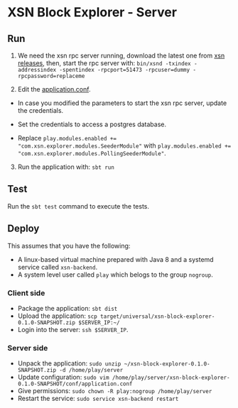# XSN Block Explorer - Server

## Run
1. We need the xsn rpc server running, download the latest one from [xsn releases](https://github.com/X9Developers/XSN/releases), then, start the rpc server with: `bin/xsnd -txindex -addressindex -spentindex -rpcport=51473 -rpcuser=dummy -rpcpassword=replaceme`

2. Edit the [application.conf](server/conf/application.conf).

* In case you modified the parameters to start the xsn rpc server, update the credentials.

* Set the credentials to access a postgres database.

* Replace `play.modules.enabled += "com.xsn.explorer.modules.SeederModule"` with `play.modules.enabled += "com.xsn.explorer.modules.PollingSeederModule"`.

3. Run the application with: `sbt run`

## Test
Run the `sbt test` command to execute the tests.

## Deploy

This assumes that you have the following:
- A linux-based virtual machine prepared with Java 8 and a systemd service called `xsn-backend`.
- A system level user called `play` which belogs to the group `nogroup`.

### Client side
- Package the application: `sbt dist`
- Upload the application: `scp target/universal/xsn-block-explorer-0.1.0-SNAPSHOT.zip $SERVER_IP:~/`
- Login into the server: `ssh $SERVER_IP`.

### Server side
- Unpack the application: `sudo unzip ~/xsn-block-explorer-0.1.0-SNAPSHOT.zip -d /home/play/server`
- Update configuration: `sudo vim /home/play/server/xsn-block-explorer-0.1.0-SNAPSHOT/conf/application.conf`
- Give permissions: `sudo chown -R play:nogroup /home/play/server`
- Restart the service: `sudo service xsn-backend restart`
